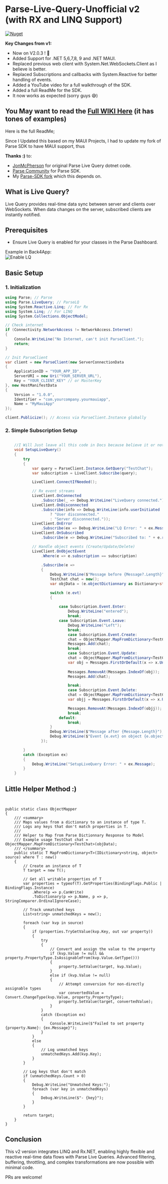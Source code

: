 # Parse-Live-Query-Unofficial v2 (with RX and LINQ Support)

[![Nuget](https://img.shields.io/nuget/v/yb.parselivequerydotnet.svg)](https://www.nuget.org/packages/YB.ParseLiveQueryDotNet)


**Key Changes from v1:**  

- Now on V2.0.3 ! 🚀
- Added Support for .NET 5,6,7,8, 9 and .NET MAUI.
- Replaced previous web client with System.Net.WebSockets.Client as I believe is better.
- Replaced Subscriptions and callbacks with System.Reactive for better handling of events.
- Added a YouTube video for a full walkthrough of the SDK.
- Added a full ReadMe for the SDK.
- It now works as expected (sorry guys 😅)

## You May want to read the [Full WIKI Here](https://github.com/YBTopaz8/parse-live-query-dotnet/wiki) (it has tones of examples)
  
Here is the full ReadMe;

Since I Updated this based on my MAUI Projects, I had to update my fork of Parse SDK to have MAUI support, thus

**Thanks :)** to:
- [JonMcPherson](https://github.com/JonMcPherson/parse-live-query-dotnet) for original Parse Live Query dotnet code.  
- [Parse Community](https://github.com/parse-community) for Parse SDK.
- My [Parse-SDK fork](https://github.com/YBTopaz8/Parse-SDK-dotNET) which this depends on.

## What is Live Query?
Live Query provides real-time data sync between server and clients over WebSockets. When data changes on the server, subscribed clients are instantly notified.

## Prerequisites
- Ensure Live Query is enabled for your classes in the Parse Dashboard.

Example in Back4App:  
![Enable LQ](https://github.com/user-attachments/assets/b9cba805-f81a-47e2-a999-ce6864ba438a)

## Basic Setup

### 1. Initialization
```csharp
using Parse; // Parse
using Parse.LiveQuery; // ParseLQ
using System.Reactive.Linq; // For Rx
using System.Linq; // For LINQ
using System.Collections.ObjectModel;

// Check internet
if (Connectivity.NetworkAccess != NetworkAccess.Internet)
{
    Console.WriteLine("No Internet, can't init ParseClient.");
    return;
}

// Init ParseClient
var client = new ParseClient(new ServerConnectionData
{
    ApplicationID = "YOUR_APP_ID",
    ServerURI = new Uri("YOUR_SERVER_URL"),
    Key = "YOUR_CLIENT_KEY" // or MasterKey
}, new HostManifestData
{
    Version = "1.0.0",
    Identifier = "com.yourcompany.yourmauiapp",
    Name = "MyMauiApp"
});

client.Publicize(); // Access via ParseClient.Instance globally
```

### 2. Simple Subscription Setup
```csharp

    //I Will Just leave all this code in Docs because believe it or not, sometimes even I forget how to use my own lib :D
    void SetupLiveQuery()
    {
        try
        {
            var query = ParseClient.Instance.GetQuery("TestChat");
            var subscription = LiveClient.Subscribe(query);

            LiveClient.ConnectIfNeeded();

            // Rx event streams
            LiveClient.OnConnected
                .Subscribe(_ => Debug.WriteLine("LiveQuery connected."));
            LiveClient.OnDisconnected
                .Subscribe(info => Debug.WriteLine(info.userInitiated
                    ? "User disconnected."
                    : "Server disconnected."));
            LiveClient.OnError
                .Subscribe(ex => Debug.WriteLine("LQ Error: " + ex.Message));
            LiveClient.OnSubscribed
                .Subscribe(e => Debug.WriteLine("Subscribed to: " + e.requestId));

            // Handle object events (Create/Update/Delete)
            LiveClient.OnObjectEvent
                .Where(e => e.subscription == subscription)
                
                .Subscribe(e =>
                {
                    Debug.WriteLine($"Message before {Message?.Length}");
                    TestChat chat = new();
                    var objData = (e.objectDictionnary as Dictionary<string, object>);

                    switch (e.evt)
                    {
                        
                        case Subscription.Event.Enter:
                            Debug.WriteLine("entered");
                            break;
                        case Subscription.Event.Leave:
                            Debug.WriteLine("Left");
                            break;
                            case Subscription.Event.Create:
                            chat = ObjectMapper.MapFromDictionary<TestChat>(objData);
                            Messages.Add(chat);
                            break;
                            case Subscription.Event.Update:
                            chat = ObjectMapper.MapFromDictionary<TestChat>(objData);
                            var obj = Messages.FirstOrDefault(x => x.UniqueKey == chat.UniqueKey);
                            
                            Messages.RemoveAt(Messages.IndexOf(obj));
                            Messages.Add(chat);

                            break;
                            case Subscription.Event.Delete:
                            chat = ObjectMapper.MapFromDictionary<TestChat>(objData);
                            var objj = Messages.FirstOrDefault(x => x.UniqueKey == chat.UniqueKey);

                            Messages.RemoveAt(Messages.IndexOf(objj));
                            break;
                        default:
                            break;
                    }
                    Debug.WriteLine($"Message after {Message.Length}");
                    Debug.WriteLine($"Event {e.evt} on object {e.objectDictionnary.GetType()}");
                });

        }
        catch (Exception ex)
        {
            Debug.WriteLine("SetupLiveQuery Error: " + ex.Message);
        }
    }
```
## Little Helper Method :)

```


public static class ObjectMapper
{
    /// <summary>
    /// Maps values from a dictionary to an instance of type T.
    /// Logs any keys that don't match properties in T.
    ///     
    /// Helper to Map from Parse Dictionnary Response to Model
    /// Example usage TestChat chat = ObjectMapper.MapFromDictionary<TestChat>(objData);    
    /// </summary>
    public static T MapFromDictionary<T>(IDictionary<string, object> source) where T : new()
    {
        // Create an instance of T
        T target = new T();

        // Get all writable properties of T
        var properties = typeof(T).GetProperties(BindingFlags.Public | BindingFlags.Instance)
            .Where(p => p.CanWrite)
            .ToDictionary(p => p.Name, p => p, StringComparer.OrdinalIgnoreCase);

        // Track unmatched keys
        List<string> unmatchedKeys = new();

        foreach (var kvp in source)
        {
            if (properties.TryGetValue(kvp.Key, out var property))
            {
                try
                {
                    // Convert and assign the value to the property
                    if (kvp.Value != null && property.PropertyType.IsAssignableFrom(kvp.Value.GetType()))
                    {
                        property.SetValue(target, kvp.Value);
                    }
                    else if (kvp.Value != null)
                    {
                        // Attempt conversion for non-directly assignable types
                        var convertedValue = Convert.ChangeType(kvp.Value, property.PropertyType);
                        property.SetValue(target, convertedValue);
                    }
                }
                catch (Exception ex)
                {
                    Console.WriteLine($"Failed to set property {property.Name}: {ex.Message}");
                }
            }
            else
            {
                // Log unmatched keys
                unmatchedKeys.Add(kvp.Key);
            }
        }

        // Log keys that don't match
        if (unmatchedKeys.Count > 0)
        {
            Debug.WriteLine("Unmatched Keys:");
            foreach (var key in unmatchedKeys)
            {
                Debug.WriteLine($"- {key}");
            }
        }

        return target;
    }
}

```


## Conclusion
This v2 version integrates LINQ and Rx.NET, enabling highly flexible and reactive real-time data flows with Parse Live Queries. Advanced filtering, buffering, throttling, and complex transformations are now possible with minimal code.

PRs are welcome!
